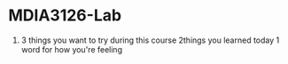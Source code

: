 # MDIA3126-Lab

1. 3 things you want to try during this course
2things you learned today
1 word for how you're feeling 